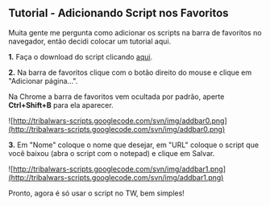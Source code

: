 ## Tutorial - Adicionando Script nos Favoritos ##

Muita gente me pergunta como adicionar os scripts na barra de favoritos no navegador, então decidi colocar um tutorial aqui.

**1.** Faça o download do script clicando [aqui](http://code.google.com/p/tribalwars-scripts/downloads/detail?name=TWARelaxeaza.txt&can=2&q=).

**2.** Na barra de favoritos clique com o botão direito do mouse e clique em "Adicionar página...".

Na Chrome a barra de favoritos vem ocultada por padrão, aperte **Ctrl+Shift+B** para ela aparecer.

![http://tribalwars-scripts.googlecode.com/svn/img/addbar0.png](http://tribalwars-scripts.googlecode.com/svn/img/addbar0.png)

**3.** Em "Nome" coloque o nome que desejar, em "URL" coloque o script que você baixou (abra o script com o notepad) e clique em Salvar.

![http://tribalwars-scripts.googlecode.com/svn/img/addbar1.png](http://tribalwars-scripts.googlecode.com/svn/img/addbar1.png)

Pronto, agora é só usar o script no TW, bem simples!